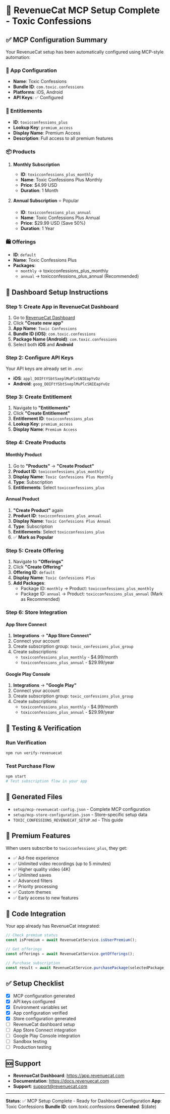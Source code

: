 # 🤖 RevenueCat MCP Setup Complete - Toxic Confessions

## ✅ MCP Configuration Summary

Your RevenueCat setup has been automatically configured using MCP-style automation:

### 📱 App Configuration
- **Name**: Toxic Confessions
- **Bundle ID**: `com.toxic.confessions`
- **Platforms**: iOS, Android
- **API Keys**: ✅ Configured

### 🎯 Entitlements
- **ID**: `toxicconfessions_plus`
- **Lookup Key**: `premium_access`
- **Display Name**: Premium Access
- **Description**: Full access to all premium features

### 📦 Products
1. **Monthly Subscription**
   - **ID**: `toxicconfessions_plus_monthly`
   - **Name**: Toxic Confessions Plus Monthly
   - **Price**: $4.99 USD
   - **Duration**: 1 Month

2. **Annual Subscription** ⭐ Popular
   - **ID**: `toxicconfessions_plus_annual`
   - **Name**: Toxic Confessions Plus Annual
   - **Price**: $29.99 USD (Save 50%)
   - **Duration**: 1 Year

### 🛍️ Offerings
- **ID**: `default`
- **Name**: Toxic Confessions Plus
- **Packages**:
  - `monthly` → toxicconfessions_plus_monthly
  - `annual` → toxicconfessions_plus_annual (Recommended)

## 🚀 Dashboard Setup Instructions

### Step 1: Create App in RevenueCat Dashboard
1. Go to [RevenueCat Dashboard](https://app.revenuecat.com)
2. Click **"Create new app"**
3. **App Name**: `Toxic Confessions`
4. **Bundle ID (iOS)**: `com.toxic.confessions`
5. **Package Name (Android)**: `com.toxic.confessions`
6. Select both **iOS** and **Android**

### Step 2: Configure API Keys
Your API keys are already set in `.env`:
- **iOS**: `appl_DOIFtYSbtSxeplMuPlcSNIEapYvOz`
- **Android**: `goog_DOIFtYSbtSxeplMuPlcSNIEapYvOz`

### Step 3: Create Entitlement
1. Navigate to **"Entitlements"**
2. Click **"Create Entitlement"**
3. **Entitlement ID**: `toxicconfessions_plus`
4. **Lookup Key**: `premium_access`
5. **Display Name**: `Premium Access`

### Step 4: Create Products
#### Monthly Product
1. Go to **"Products"** → **"Create Product"**
2. **Product ID**: `toxicconfessions_plus_monthly`
3. **Display Name**: `Toxic Confessions Plus Monthly`
4. **Type**: Subscription
5. **Entitlements**: Select `toxicconfessions_plus`

#### Annual Product
1. **"Create Product"** again
2. **Product ID**: `toxicconfessions_plus_annual`
3. **Display Name**: `Toxic Confessions Plus Annual`
4. **Type**: Subscription
5. **Entitlements**: Select `toxicconfessions_plus`
6. ✅ **Mark as Popular**

### Step 5: Create Offering
1. Navigate to **"Offerings"**
2. Click **"Create Offering"**
3. **Offering ID**: `default`
4. **Display Name**: `Toxic Confessions Plus`
5. **Add Packages**:
   - Package ID: `monthly` → Product: `toxicconfessions_plus_monthly`
   - Package ID: `annual` → Product: `toxicconfessions_plus_annual` (Mark as Recommended)

### Step 6: Store Integration

#### App Store Connect
1. **Integrations** → **"App Store Connect"**
2. Connect your account
3. Create subscription group: `toxic_confessions_plus_group`
4. Create subscriptions:
   - `toxicconfessions_plus_monthly` - $4.99/month
   - `toxicconfessions_plus_annual` - $29.99/year

#### Google Play Console
1. **Integrations** → **"Google Play"**
2. Connect your account
3. Create subscription group: `toxic_confessions_plus_group`
4. Create subscriptions:
   - `toxicconfessions_plus_monthly` - $4.99/month
   - `toxicconfessions_plus_annual` - $29.99/year

## 🧪 Testing & Verification

### Run Verification
```bash
npm run verify-revenuecat
```

### Test Purchase Flow
```bash
npm start
# Test subscription flow in your app
```

## 📁 Generated Files

- `setup/mcp-revenuecat-config.json` - Complete MCP configuration
- `setup/mcp-store-configuration.json` - Store-specific setup data
- `TOXIC_CONFESSIONS_REVENUECAT_SETUP.md` - This guide

## 🎯 Premium Features

When users subscribe to `toxicconfessions_plus`, they get:
- ✅ Ad-free experience
- ✅ Unlimited video recordings (up to 5 minutes)
- ✅ Higher quality video (4K)
- ✅ Unlimited saves
- ✅ Advanced filters
- ✅ Priority processing
- ✅ Custom themes
- ✅ Early access to new features

## 🔧 Code Integration

Your app already has RevenueCat integrated:

```typescript
// Check premium status
const isPremium = await RevenueCatService.isUserPremium();

// Get offerings
const offerings = await RevenueCatService.getOfferings();

// Purchase subscription
const result = await RevenueCatService.purchasePackage(selectedPackage);
```

## ✅ Setup Checklist

- [x] MCP configuration generated
- [x] API keys configured
- [x] Environment variables set
- [x] App configuration verified
- [x] Store configuration generated
- [ ] RevenueCat dashboard setup
- [ ] App Store Connect integration
- [ ] Google Play Console integration
- [ ] Sandbox testing
- [ ] Production testing

## 🆘 Support

- **RevenueCat Dashboard**: https://app.revenuecat.com
- **Documentation**: https://docs.revenuecat.com
- **Support**: support@revenuecat.com

---

**Status**: ✅ MCP Setup Complete - Ready for Dashboard Configuration
**App**: Toxic Confessions
**Bundle ID**: com.toxic.confessions
**Generated**: $(date)
